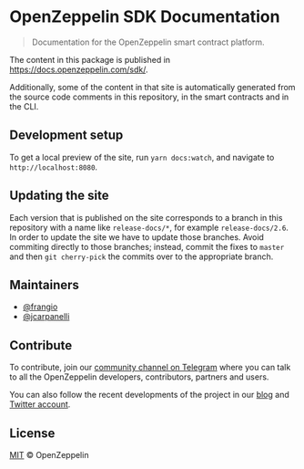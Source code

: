 # OpenZeppelin SDK Documentation

> Documentation for the OpenZeppelin smart contract platform.

The content in this package is published in https://docs.openzeppelin.com/sdk/.

Additionally, some of the content in that site is automatically generated from
the source code comments in this repository, in the smart contracts and in the CLI.

## Development setup

To get a local preview of the site, run `yarn docs:watch`, and navigate to `http://localhost:8080`.

## Updating the site

Each version that is published on the site corresponds to a branch in this repository with a name like `release-docs/*`, for example `release-docs/2.6`. In order to update the site we have to update those branches. Avoid commiting directly to those branches; instead, commit the fixes to `master` and then `git cherry-pick` the commits over to the appropriate branch.

## Maintainers

* [@frangio](https://github.com/frangio/)
* [@jcarpanelli](https://github.com/jcarpanelli/)

## Contribute

To contribute, join our
[community channel on Telegram](https://t.me/zeppelinos) where you can talk to
all the OpenZeppelin developers, contributors, partners and users.

You can also follow the recent developments of the project in our
[blog](https://blog.openzeppelin.com/) and
[Twitter account](https://twitter.com/openzeppelin).

## License

[MIT](LICENSE.md) © OpenZeppelin
